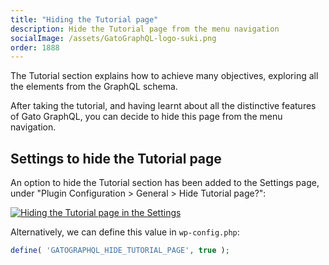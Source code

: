 ```yaml
---
title: "Hiding the Tutorial page"
description: Hide the Tutorial page from the menu navigation
socialImage: /assets/GatoGraphQL-logo-suki.png
order: 1888
---
```


The Tutorial section explains how to achieve many objectives, exploring all the elements from the GraphQL schema.

After taking the tutorial, and having learnt about all the distinctive features of Gato GraphQL, you can decide to hide this page from the menu navigation.

## Settings to hide the Tutorial page

An option to hide the Tutorial section has been added to the Settings page, under "Plugin Configuration > General > Hide Tutorial page?":

<div class="img-width-1024" markdown=1>

<a href="/assets/guides/upstream/settings-hide-tutorial-page.png" target="_blank">![Hiding the Tutorial page in the Settings](/assets/guides/upstream/settings-hide-tutorial-page.png "Hiding the Tutorial page in the Settings")</a>

</div>

Alternatively, we can define this value in `wp-config.php`:

```php
define( 'GATOGRAPHQL_HIDE_TUTORIAL_PAGE', true );
```
